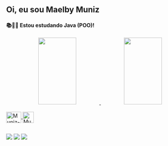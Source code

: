 ## Oi, eu sou Maelby Muniz
#### 📚📕📖 Estou estudando Java (POO)!

<div align="center">
  <a href="https://github.com/maelby">
  <img height="180em" width="45%" src="https://github-readme-stats.vercel.app/api?username=maelby&show_icons=true&theme=dracula&include_all_commits=true&count_private=true"/>
  <img height="180em" width="45%" src="https://github-readme-stats.vercel.app/api/top-langs/?username=maelby&layout=compact&langs_count=7&theme=dracula"/>
</div>
<div style="display: inline_block"><br>
  <img align="center" alt="Muniz-Java" height="30" width="40" src="https://cdn.jsdelivr.net/gh/devicons/devicon/icons/java/java-original.svg" />
  <img align="center" alt="Muniz-Eclipse" height="30" width="30" src= "https://user-images.githubusercontent.com/11943860/46922575-7017cf80-cfe1-11e8-845a-0cd198fb546c.png"
</div>
  
  ##
 
<div> 
  <a href = "mailto:maelbymuniz@gmail.com"><img src="https://img.shields.io/badge/Gmail-D14836?style=for-the-badge&logo=gmail&logoColor=white" target="_blank"></a>
  <a href="https://www.linkedin.com/in/maelbymuniz" target="_blank"><img src="https://img.shields.io/badge/-LinkedIn-%230077B5?style=for-the-badge&logo=linkedin&logoColor=white" target="_blank"></a> 
  <a href="https://instagram.com/maelbymuniz" target="_blank"><img src="https://img.shields.io/badge/-Instagram-%23E4405F?style=for-the-badge&logo=instagram&logoColor=white" target="_blank"></a> 
</div>
